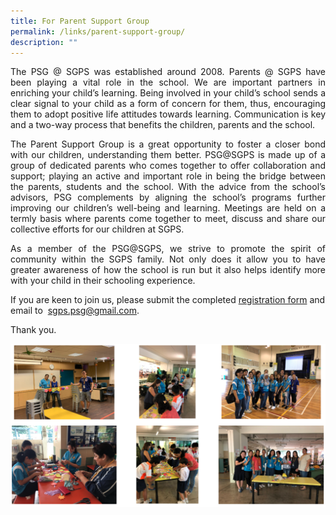 ```yaml
---
title: For Parent Support Group
permalink: /links/parent-support-group/
description: ""
---
```

<p align="justify">
The PSG @ SGPS was established around 2008. Parents @ SGPS have been playing a vital role in the school. We are important partners in enriching your child’s learning. Being involved in your child’s school sends a clear signal to your child as a form of concern for them, thus, encouraging them to adopt positive life attitudes towards learning. Communication is key and a two-way process that benefits the children, parents and the school. </p>
<p align="justify">
The Parent Support Group is a great opportunity to foster a closer bond with our children, understanding them better. PSG@SGPS is made up of a group of dedicated parents who comes together to offer collaboration and support; playing an active and important role in being the bridge between the parents, students and the school. With the advice from the school’s advisors, PSG complements by aligning the school’s programs further improving our children’s well-being and learning. Meetings are held on a termly basis where parents come together to meet, discuss and share our collective efforts for our children at SGPS. </p>
<p align="justify">
As a member of the PSG@SGPS, we strive to promote the spirit of community within the SGPS family. Not only does it allow you to have greater awareness of how the school is run but it also helps identify more with your child in their schooling experience. </p>

	
If you are keen to join us, please submit the completed [registration form](/files/PSG%20Reg%20Form_Revised.pdf) and email to  [sgps.psg@gmail.com](mailto:sgps.psg@gmail.com).


Thank you. 

![](/images/psg.png)